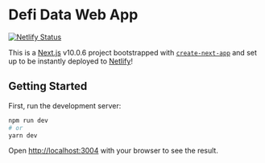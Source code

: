 # Defi Data Web App


[![Netlify Status](https://api.netlify.com/api/v1/badges/ed50f56e-4fc2-4c98-8b66-1e5074c6f3d3/deploy-status)](https://app.netlify.com/sites/tender-montalcini-4df1db/deploys)

This is a [Next.js](https://nextjs.org/) v10.0.6 project bootstrapped with [`create-next-app`](https://github.com/vercel/next.js/tree/canary/packages/create-next-app) and set up to be instantly deployed to [Netlify](https://url.netlify.com/Bk4UicocL)!


## Getting Started

First, run the development server:

```bash
npm run dev
# or
yarn dev
```

Open [http://localhost:3004](http://localhost:3000) with your browser to see the result.


